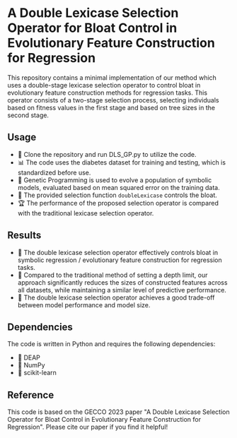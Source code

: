 # A Double Lexicase Selection Operator for Bloat Control in Evolutionary Feature Construction for Regression

This repository contains a minimal implementation of our method which uses a double-stage lexicase selection operator to control bloat in evolutionary feature construction methods for regression tasks. This operator consists of a two-stage selection process, selecting individuals based on fitness values in the first stage and based on tree sizes in the second stage.

## Usage 
- 📌 Clone the repository and run DLS_GP.py to utilize the code. 
- 📊 The code uses the diabetes dataset for training and testing, which is standardized before use. 
- 🧬 Genetic Programming is used to evolve a population of symbolic models, evaluated based on mean squared error on the training data. 
- 🔄 The provided selection function `doubleLexicase` controls the bloat. 
- 🏆 The performance of the proposed selection operator is compared with the traditional lexicase selection operator.
## Results
- 🚀 The double lexicase selection operator effectively controls bloat in symbolic regression / evolutionary feature construction for regression tasks.
- 💪 Compared to the traditional method of setting a depth limit, our approach significantly reduces the sizes of constructed features across all datasets, while maintaining a similar level of predictive performance.
- 🌟 The double lexicase selection operator achieves a good trade-off between model performance and model size.
## Dependencies

The code is written in Python and requires the following dependencies:
- 🐍 DEAP
- 🔢 NumPy
- 🧬 scikit-learn
## Reference

This code is based on the GECCO 2023 paper "A Double Lexicase Selection Operator for Bloat Control in Evolutionary Feature Construction for Regression". Please cite our paper if you find it helpful!